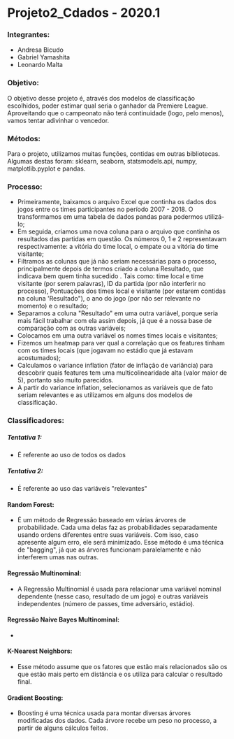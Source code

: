 # Projeto2_Cdados - 2020.1 

### Integrantes: 
* Andresa Bicudo
* Gabriel Yamashita 
* Leonardo Malta

### Objetivo:
O objetivo desse projeto é, através dos modelos de classificação escolhidos, poder estimar qual seria o ganhador da Premiere League. Aproveitando que o campeonato não terá continuidade (logo, pelo menos), vamos tentar adivinhar o vencedor.

### Métodos:
Para o projeto, utilizamos muitas funções, contidas em outras bibliotecas.
Algumas destas foram: sklearn, seaborn, statsmodels.api, numpy, matplotlib.pyplot e pandas.

### Processo:
- Primeiramente, baixamos o arquivo Excel que continha os dados dos jogos entre os times participantes no período 2007 - 2018. O transformamos em uma tabela de dados pandas para podermos utilizá-lo;
- Em seguida, criamos uma nova coluna para o arquivo que continha os resultados das partidas em questão. Os números 0, 1 e 2 representavam respectivamente: a vitória do time local, o empate ou a vitória do time visitante;
- Filtramos as colunas que já não seriam necessárias para o processo, principalmente depois de termos criado a coluna Resultado, que indicava bem quem tinha sucedido . Tais como: time local e time visitante (por serem palavras), ID da partida (por não interferir no processo), Pontuações dos times local e visitante (por estarem contidas na coluna 'Resultado"), o ano do jogo (por não ser relevante no momento) e o resultado;
- Separamos a coluna "Resultado" em uma outra variável, porque seria mais fácil trabalhar com ela assim depois, já que é a nossa base de comparação com as outras variáveis;
- Colocamos em uma outra variável os nomes times locais e visitantes;
- Fizemos um heatmap para ver qual a correlação que os features tinham com os times locais (que jogavam no estádio que já estavam acostumados);
- Calculamos o variance inflation (fator de inflação de variância) para descobrir quais features tem uma multicolinearidade alta (valor maior de 5), portanto são muito parecidos.
- A partir do variance inflation, selecionamos as variáveis que de fato seriam relevantes e as utilizamos em alguns dos modelos de classificação.

### Classificadores:

##### Tentativa 1:
- É referente ao uso de todos os dados

##### Tentativa 2: 
- É referente ao uso das variáveis "relevantes"

#### Random Forest:
- É um método de Regressão baseado em várias árvores de probabilidade. 
Cada uma delas faz as probabilidades separadamente usando ordens diferentes entre suas variáveis. 
Com isso, caso apresente algum erro, ele será minimizado.
Esse método é uma técnica de "bagging", já que as árvores funcionam paralelamente e não interferem umas nas outras.

#### Regressão Multinominal:
- A Regressão Multinomial é usada para relacionar uma variável nominal dependente (nesse caso, resultado de um jogo) e outras variáveis independentes (número de passes, time adversário, estádio).

#### Regressão Naive Bayes Multinominal:
- 

#### K-Nearest Neighbors:
- Esse método assume que os fatores que estão mais relacionados são os que estão mais perto em distância e os utiliza para calcular o resultado final.

#### Gradient Boosting:
- Boosting é uma técnica usada para montar diversas árvores modificadas dos dados. Cada árvore recebe um peso no processo, a partir de alguns cálculos feitos.
